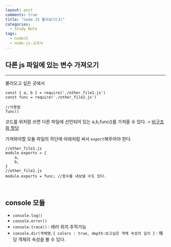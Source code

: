 ```yaml
---
layout: post
comments: true
title: "node JS 톺아보기(3)"
categories:
  - Study Note
tags:
  - nodeJS
  - node-js-교과서
---
```

## 다른 js 파일에 있는 변수 가져오기
---
불러오고 싶은 곳에서
```
const { a, b } = require('./other_file1.js')
const func = require('./other_file2.js')

//사용법
func()
```
코드를 위처럼 쓰면 다른 파일에 선언되어 있는 a,b,func()를 가져올 수 있다. = <a href="https://kwonsye.github.io/study%20note/2019/02/15/nodejs2.html">비구조화 할당</a>

가져와야할 모듈 파일의 하단에 아래처럼 써서 `export`해주어야 한다.
```
//other_file1.js
module.exports = {
    a,
    b,
}
//other_file2.js
module.exports = func; //함수를 내보낼 수도 있다.
```
<br>

## console 모듈
- `console.log()`
- `console.error()`
- `console.trace()` : 에러 위치 추적가능
- `console.dir(객체명,{ colors : true, depth:보고싶은 객체 속성의 깊이 }` : 해당 객체의 속성을 볼 수 있다. 